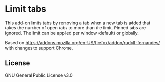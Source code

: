 # Limit tabs

This add-on limits tabs by removing a tab when a new tab is added that takes the number of open tabs to more than the limit. Pinned tabs are ignored. The limit can be applied per window (default) or globally.

Based on https://addons.mozilla.org/en-US/firefox/addon/rudolf-fernandes/ with changes to support Chrome.

## License

GNU General Public License v3.0
